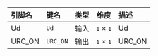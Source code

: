 <!--
DO NOT EDIT THIS FILE DIRECTLY.
This file is generated by tools/comp-docs.js.
All changes will be overwritten by regeneration.
-->

<slot class="model-pins">

| 引脚名 | 键名 | 类型 | 维度 | 描述 |
|:------ |:---- |:----:|:----:|:---- |
| Ud | `Ud` | 输入 | <samp>1</samp> × <samp>1</samp> | Ud |
| URC\_ON | `URC_ON` | 输出 | <samp>1</samp> × <samp>1</samp> | URC_ON |

</slot>
